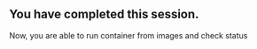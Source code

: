 ## You have completed this session.

Now, you are able to run container from images and check status
